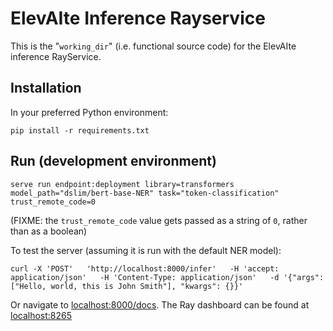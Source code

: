 # ElevAIte Inference Rayservice

This is the "`working_dir`" (i.e. functional source code) for the ElevAIte inference RayService.

## Installation

In your preferred Python environment:

```shell
pip install -r requirements.txt
```

## Run (development environment)

```shell
serve run endpoint:deployment library=transformers model_path="dslim/bert-base-NER" task="token-classification" trust_remote_code=0
```

(FIXME: the `trust_remote_code` value gets passed as a string of `0`, rather than as a boolean)

To test the server (assuming it is run with the default NER model):

```shell
curl -X 'POST'   'http://localhost:8000/infer'   -H 'accept: application/json'   -H 'Content-Type: application/json'   -d '{"args": ["Hello, world, this is John Smith"], "kwargs": {}}'
```

Or navigate to [localhost:8000/docs](http://localhost:8000/docs). The Ray dashboard can be found
at [localhost:8265](http://localhost:8265)



